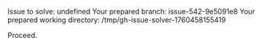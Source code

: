 Issue to solve: undefined
Your prepared branch: issue-542-9e5091e8
Your prepared working directory: /tmp/gh-issue-solver-1760458155419

Proceed.
